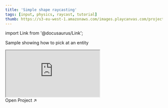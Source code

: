 ```yaml
---
title: 'Simple shape raycasting'
tags: [input, physics, raycast, tutorial]
thumb: https://s3-eu-west-1.amazonaws.com/images.playcanvas.com/projects/12/457922/D9DAC0-image-75.jpg
---
```


import Link from '@docusaurus/Link';

Sample showing how to pick at an entity

<div className="iframe-container">
    <iframe src="https://playcanv.as/p/QGiL8OdM/" title="Simple shape raycasting" allow="camera; microphone; xr-spatial-tracking; fullscreen" allowfullscreen></iframe>
</div>

<Link to='https://playcanvas.com/project/457922/'>Open Project ↗</Link>
